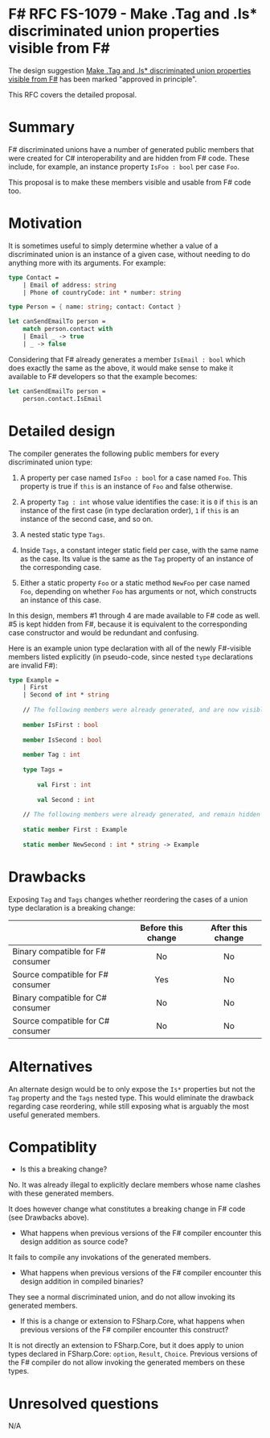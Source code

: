# F# RFC FS-1079 - Make .Tag and .Is* discriminated union properties visible from F# #

The design suggestion [Make .Tag and .Is* discriminated union properties visible from F#](https://github.com/fsharp/fslang-suggestions/issues/222) has been marked "approved in principle".

This RFC covers the detailed proposal.

# Summary

F# discriminated unions have a number of generated public members that were created for C# interoperability and are hidden from F# code. These include, for example, an instance property `IsFoo : bool` per case `Foo`.

This proposal is to make these members visible and usable from F# code too.

# Motivation

It is sometimes useful to simply determine whether a value of a discriminated union is an instance of a given case, without needing to do anything more with its arguments. For example:

```fsharp
type Contact =
    | Email of address: string
    | Phone of countryCode: int * number: string

type Person = { name: string; contact: Contact }

let canSendEmailTo person =
    match person.contact with
    | Email _ -> true
    | _ -> false
```

Considering that F# already generates a member `IsEmail : bool` which does exactly the same as the above, it would make sense to make it available to F# developers so that the example becomes:

```fsharp
let canSendEmailTo person =
    person.contact.IsEmail
```

# Detailed design

The compiler generates the following public members for every discriminated union type:

1. A property per case named `IsFoo : bool` for a case named `Foo`. This property is true if `this` is an instance of `Foo` and false otherwise.

2. A property `Tag : int` whose value identifies the case: it is `0` if `this` is an instance of the first case (in type declaration order), `1` if `this` is an instance of the second case, and so on.

3. A nested static type `Tags`.

4. Inside `Tags`, a constant integer static field per case, with the same name as the case. Its value is the same as the `Tag` property of an instance of the corresponding case.

5. Either a static property `Foo` or a static method `NewFoo` per case named `Foo`, depending on whether `Foo` has arguments or not, which constructs an instance of this case.

In this design, members #1 through 4 are made available to F# code as well. #5 is kept hidden from F#, because it is equivalent to the corresponding case constructor and would be redundant and confusing.

Here is an example union type declaration with all of the newly F#-visible members listed explicitly (in pseudo-code, since nested `type` declarations are invalid F#):

```fsharp
type Example =
    | First
    | Second of int * string
    
    // The following members were already generated, and are now visible to F#:
    
    member IsFirst : bool
    
    member IsSecond : bool
    
    member Tag : int
    
    type Tags =
    
        val First : int
        
        val Second : int
        
    // The following members were already generated, and remain hidden from F#:
    
    static member First : Example
    
    static member NewSecond : int * string -> Example
```

# Drawbacks

Exposing `Tag` and `Tags` changes whether reordering the cases of a union type declaration is a breaking change:

|                                     | Before this change   | After this change   |
| :---------------------------------- | :------------------: | :-----------------: |
| Binary compatible for F# consumer   | No                   | No                  |
| Source compatible for F# consumer   | Yes                  | No                  |
| Binary compatible for C# consumer   | No                   | No                  |
| Source compatible for C# consumer   | No                   | No                  |

# Alternatives

An alternate design would be to only expose the `Is*` properties but not the `Tag` property and the `Tags` nested type. This would eliminate the drawback regarding case reordering, while still exposing what is arguably the most useful generated members.

# Compatiblity

* Is this a breaking change?

No. It was already illegal to explicitly declare members whose name clashes with these generated members.

It does however change what constitutes a breaking change in F# code (see Drawbacks above).

* What happens when previous versions of the F# compiler encounter this design addition as source code?

It fails to compile any invokations of the generated members.

* What happens when previous versions of the F# compiler encounter this design addition in compiled binaries?

They see a normal discriminated union, and do not allow invoking its generated members.

* If this is a change or extension to FSharp.Core, what happens when previous versions of the F# compiler encounter this construct?

It is not directly an extension to FSharp.Core, but it does apply to union types declared in FSharp.Core: `option`, `Result`, `Choice`. Previous versions of the F# compiler do not allow invoking the generated members on these types.

# Unresolved questions

N/A
